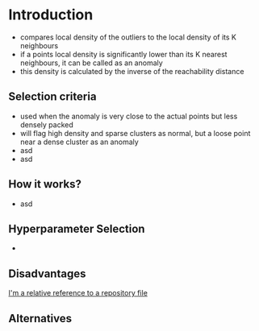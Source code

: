 # Introduction
- compares local density of the outliers to the local density of its K neighbours
- if a points local density is significantly lower than its K nearest neighbours, it can be called as an anomaly
- this density is calculated by the inverse of the reachability distance


## Selection criteria
- used when the anomaly is very close to the actual points but less densely packed
- will flag high density and sparse clusters as normal, but a loose point near a dense cluster as an anomaly
- asd
- asd

## How it works?
- asd

## Hyperparameter Selection
- 

## Disadvantages
[I'm a relative reference to a repository file](./figure.html)

## Alternatives
